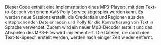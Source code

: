 
Dieser Code enthält eine Implementation eines MP3-Players, mit dem Text-to-Speech von einem AWS Polly Service abgespielt werden kann. Es werden neue Sessions erstellt, die Credentials und Regionen aus den entsprechenden Dateien laden und Polly für die Konvertierung von Text in Sprache verwendet. Zudem wird ein neuer Mp3-Decoder erstellt und das Abspielen des MP3-Files wird implementiert. Die Dateien, die durch den Text-to-Speech erstellt werden, werden nach einiger Zeit wieder entfernt.